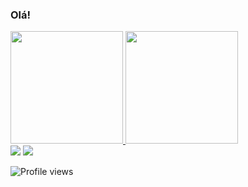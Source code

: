 ### Olá!

<div>
 <div> 
    <a href="https://github.com/carolineferreiraa">
    <!--Mini Dashboard-->  <img height="180em" src="https://github-readme-stats.vercel.app/api?username=carolineferreiraa&show_icons=true&theme=buefy&include_all_commits=true&count_private=true"/>
    <!--Gráfico de linguagens--> <img height="180em" src="https://github-readme-stats.vercel.app/api/top-langs/?username=carolineferreiraa&layout=compact&langs_count=8&theme=buefy"/>
</div>
   
  <div>
    <!--Perfil do Linkedin--><a href="https://www.linkedin.com/in/carolineferreira115" target="_blank"><img src="https://img.shields.io/badge/-LinkedIn-%230077B5?style=for-the-badge&logo=linkedin&logoColor=white" target="_blank"></a> 
   <!--Email do Gmail--> <a href = "mailto: carolinesilva115@gmail.com"><img src="https://img.shields.io/badge/-Gmail-%23EA4335?style=for-the-badge&logo=gmail&logoColor=white" target="_blank"></a>
  
  ![Profile views](https://gpvc.arturio.dev/carolineferreiraa) 
  
  </div>
   
</div>
